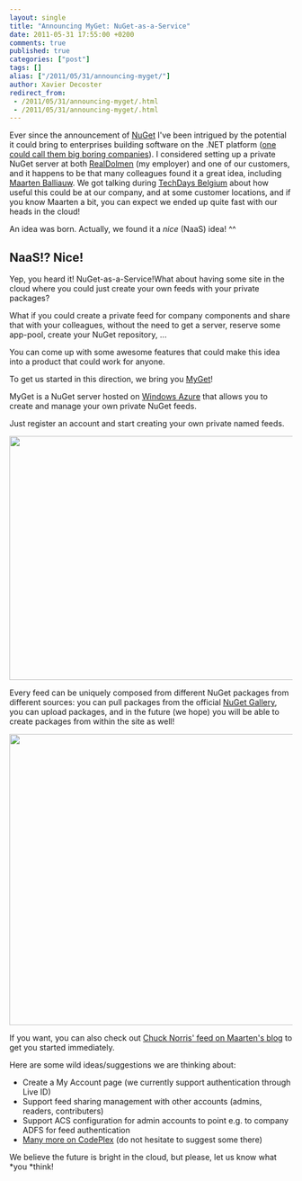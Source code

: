 ```yaml
---
layout: single
title: "Announcing MyGet: NuGet-as-a-Service"
date: 2011-05-31 17:55:00 +0200
comments: true
published: true
categories: ["post"]
tags: []
alias: ["/2011/05/31/announcing-myget/"]
author: Xavier Decoster
redirect_from:
 - /2011/05/31/announcing-myget/.html
 - /2011/05/31/announcing-myget/.html
---
```

<p>Ever since the announcement of <a href="http://www.nuget.org" target="_blank">NuGet</a> I've been intrigued by the potential it could bring to enterprises building software on the .NET platform (<a href="http://www.hanselman.com/blog/NuGetForTheEnterpriseNuGetInAContinuousIntegrationAutomatedBuildSystem.aspx" target="_blank">one could call them big boring companies</a>). I considered setting up a private NuGet server at both <a href="http://www.realdolmen.com" target="_blank">RealDolmen</a> (my employer) and one of our customers, and it happens to be that many colleagues found it a great idea, including <a href="http://blog.maartenballiauw.be" target="_blank">Maarten Balliauw</a>. We got talking during <a href="http://www.microsoft.com/belux/techdays/2011/" target="_blank">TechDays Belgium</a> about how useful this could be at our company, and at some customer locations, and if you know Maarten a bit, you can expect we ended up quite fast with our heads in the cloud!</p>

<p>An idea was born. Actually, we found it a <em>nice</em> (NaaS) idea! ^^</p>

<h2>NaaS!? Nice!</h2>

<p>Yep, you heard it! NuGet-as-a-Service!<a href="http://www.myget.org" target="_blank"><img alt="" align="right" src="http://www.myget.org/Content/images/myget/logo.png" /></a>What about having some site in the cloud where you could just create your own feeds with your private packages?</p>

<p>What if you could create a private feed for company components and share that with your colleagues, without the need to get a server, reserve some app-pool, create your NuGet repository, ...</p>

<p>You can come up with some awesome features that could make this idea into a product that could work for anyone.</p>

<p>To get us started in this direction, we bring you <a href="http://www.myget.org" target="_blank">MyGet</a>!</p>

<p>MyGet is a NuGet server hosted on <a href="http://www.microsoft.com/windowsazure/" target="_blank">Windows Azure</a> that allows you to create and manage your own private NuGet feeds. </p>

<p>Just register an account and start creating your own private named feeds.</p>

<p><img alt="" src="https://xavierdecosterblog.blob.core.windows.net/blog/2011-05-31/2011-5-manage_feeds.png" width="650" height="434" /></p>

<p>Every feed can be uniquely composed from different NuGet packages from different sources: you can pull packages from the official <a href="http://www.nuget.org" target="_blank">NuGet Gallery</a>, you can upload packages, and in the future (we hope) you will be able to create packages from within the site as well!</p>

<p><img alt="" src="https://xavierdecosterblog.blob.core.windows.net/blog/2011-05-31/2011-5-manage_packages.png" width="650" height="518" /></p>

<p>If you want, you can also check out <a href="http://blog.maartenballiauw.be/post/2011/05/31/Creating-your-own-private-NuGet-feed-myget.aspx" target="_blank">Chuck Norris' feed on Maarten's blog</a> to get you started immediately.</p>

<p>Here are some wild ideas/suggestions we are thinking about:</p>

<ul>
<li>Create a My Account page (we currently support authentication through Live ID)</li>
<li>Support feed sharing management with other accounts (admins, readers, contributers)</li>
<li>Support ACS configuration for admin accounts to point e.g. to company ADFS for feed authentication</li>
<li><a href="http://myget.codeplex.com/workitem/list/basic" target="_blank">Many more on CodePlex</a> (do not hesitate to suggest some there)</li>
</ul>

<p>We believe the future is bright in the cloud, but please, let us know what *you *think!</p>
